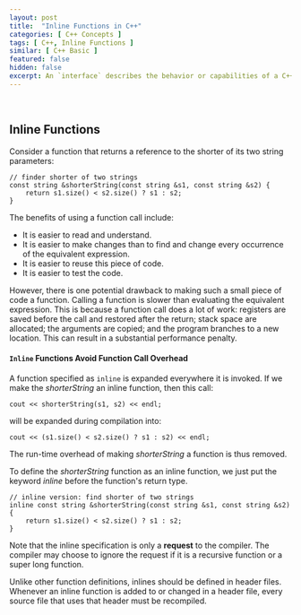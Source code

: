 ```yaml
---
layout: post
title:  "Inline Functions in C++"
categories: [ C++ Concepts ]
tags: [ C++, Inline Functions ]
similar: [ C++ Basic ]
featured: false
hidden: false
excerpt: An `interface` describes the behavior or capabilities of a C++ class without committing to a particular implementation of that class.
---
```


<br />

## Inline Functions

Consider a function that returns a reference to the shorter of its two string parameters:
```
// finder shorter of two strings
const string &shorterString(const string &s1, const string &s2) {
	return s1.size() < s2.size() ? s1 : s2;
}
```

The benefits of using a function call include:

* It is easier to read and understand.
* It is easier to make changes than to find and change every occurrence of the equivalent expression.
* It is easier to reuse this piece of code.
* It is easier to test the code.

However, there is one potential drawback to making such a small piece of code a function. Calling a function is slower than evaluating the equivalent expression. This is because a function call does a lot of work: registers are saved before the call and restored after the return; stack space are allocated; the arguments are copied; and the program branches to a new location. This can result in a substantial performance penalty.

#### `Inline` Functions Avoid Function Call Overhead

A function specified as `inline` is expanded everywhere it is invoked. If we make the *shorterString* an inline function, then this call:
```
cout << shorterString(s1, s2) << endl;
```

will be expanded during compilation into:
```
cout << (s1.size() < s2.size() ? s1 : s2) << endl;
```

The run-time overhead of making *shorterString* a function is thus removed.

To define the *shorterString* function as an inline function, we just put the keyword *inline* before the function's return type.
```
// inline version: find shorter of two strings
inline const string &shorterString(const string &s1, const string &s2) {
	return s1.size() < s2.size() ? s1 : s2;
}
```

Note that the inline specification is only a **request** to the compiler. The compiler may choose to ignore the request if it is a recursive function or a super long function.


Unlike other function definitions, inlines should be defined in header files. Whenever an inline function is added to or changed in a header file, every source file that uses that header must be recompiled.































